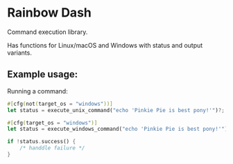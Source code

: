 # Rainbow Dash

Command execution library.

Has functions for Linux/macOS and Windows with status and output variants.

## Example usage:

Running a command:
```rust
#[cfg(not(target_os = "windows"))]
let status = execute_unix_command("echo 'Pinkie Pie is best pony!'")?;

#[cfg(target_os = "windows")]
let status = execute_windows_command("echo 'Pinkie Pie is best pony!'")?;

if !status.success() {
	/* handdle failure */			
}
```

